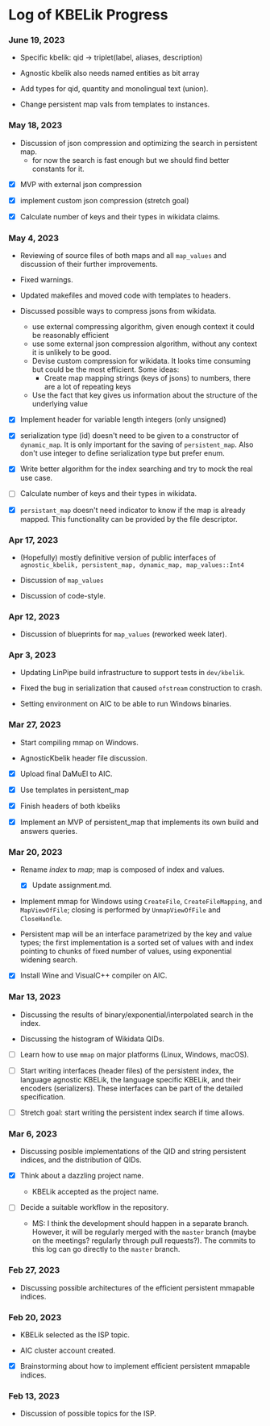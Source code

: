 # Log of KBELik Progress

### June 19, 2023
- Specific kbelik: qid -> triplet(label, aliases, description)

- Agnostic kbelik also needs named entities as bit array

- Add types for qid, quantity and monolingual text (union).

- Change persistent map vals from templates to instances.

### May 18, 2023
- Discussion of json compression and optimizing the search in persistent map.
    - for now the search is fast enough but we should find better constants 
    for it.

- [x] MVP with external json compression 

- [x] implement custom json compression (stretch goal)

- [x] Calculate number of keys and their types in wikidata claims.

### May 4, 2023
- Reviewing of source files of both maps and all `map_values` and discussion of their further
  improvements.

- Fixed warnings.

- Updated makefiles and moved code with templates to headers.

- Discussed possible ways to compress jsons from wikidata.
    - use external compressing algorithm, given enough context it could be
      reasonably efficient
    - use some external json compression algorithm, without any context it is
      unlikely to be good.
    - Devise custom compression for wikidata. It looks time consuming but could
      be the most efficient. Some ideas:
        - Create map mapping strings (keys of jsons) to numbers, there are a lot
	  of repeating keys
	- Use the fact that key gives us information about the structure of the
	  underlying value

- [x] Implement header for variable length integers (only unsigned)

- [x] serialization type (id) doesn't need to be given to a constructor of `dynamic_map`. It is only
  important for the saving of `persistent_map`. Also don't use integer to define
  serialization type but prefer enum.

- [x] Write better algorithm for the index searching and try to mock the real
  use case.

- [ ] Calculate number of keys and their types in wikidata.

- [x] `persistant_map` doesn't need indicator to know if the map is already
  mapped. This functionality can be provided by the file descriptor.


### Apr 17, 2023
- (Hopefully) mostly definitive version of public interfaces of `agnostic_kbelik,
  persistent_map, dynamic_map, map_values::Int4`

- Discussion of `map_values`

- Discussion of code-style.

### Apr 12, 2023
- Discussion of blueprints for `map_values` (reworked week later).

### Apr 3, 2023
- Updating LinPipe build infrastructure to support tests in `dev/kbelik`.

- Fixed the bug in serialization that caused `ofstream` construction to crash.

- Setting environment on AIC to be able to run Windows binaries.

### Mar 27, 2023
- Start compiling mmap on Windows.

- AgnosticKbelik header file discussion.

- [x] Upload final DaMuEl to AIC.

- [x] Use templates in persistent_map

- [x] Finish headers of both kbeliks

- [x] Implement an MVP of persistent_map that implements its own build and
  answers queries.

### Mar 20, 2023
- Rename _index_ to _map_; map is composed of index and values.
  - [x] Update assignment.md.

- Implement mmap for Windows using `CreateFile`, `CreateFileMapping`,
  and `MapViewOfFile`; closing is performed by `UnmapViewOfFile` and
  `CloseHandle`.

- Persistent map will be an interface parametrized by the key and
  value types; the first implementation is a sorted set of values with
  and index pointing to chunks of fixed number of values, using exponential
  widening search.

- [x] Install Wine and VisualC++ compiler on AIC.

### Mar 13, 2023
- Discussing the results of binary/exponential/interpolated search in the index.

- Discussing the histogram of Wikidata QIDs.

- [ ] Learn how to use `mmap` on major platforms (Linux, Windows, macOS).

- [ ] Start writing interfaces (header files) of the persistent index,
  the language agnostic KBELik, the language specific KBELik, and their
  encoders (serializers). These interfaces can be part of the detailed
  specification.

- [ ] Stretch goal: start writing the persistent index search if time allows.

### Mar 6, 2023
- Discussing posible implementations of the QID and string persistent indices,
  and the distribution of QIDs.

- [x] Think about a dazzling project name.
  - KBELik accepted as the project name.

- [ ] Decide a suitable workflow in the repository.
  - MS: I think the development should happen in a separate branch. However,
    it will be regularly merged with the `master` branch (maybe on the meetings?
    regularly through pull requests?). The commits to this log can go directly
    to the `master` branch.

### Feb 27, 2023
- Discussing possible architectures of the efficient persistent mmapable indices.

### Feb 20, 2023
- KBELik selected as the ISP topic.

- AIC cluster account created.

- [x] Brainstorming about how to implement efficient persistent mmapable indices.

### Feb 13, 2023
- Discussion of possible topics for the ISP.
